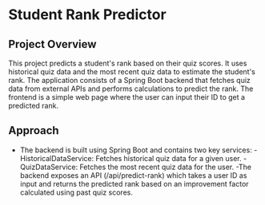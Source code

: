 # Student Rank Predictor
## Project Overview
This project predicts a student's rank based on their quiz scores. It uses historical quiz data and the most recent quiz data to estimate the student's rank. The application consists of a Spring Boot backend that fetches quiz data from external APIs and performs calculations to predict the rank. The frontend is a simple web page where the user can input their ID to get a predicted rank.
## Approach
- The backend is built using Spring Boot and contains two key services:
    -HistoricalDataService: Fetches historical quiz data for a given user.
    -QuizDataService: Fetches the most recent quiz data for the user.
-The backend exposes an API (/api/predict-rank) which takes a user ID as input and returns the predicted rank based on an improvement factor calculated using past quiz scores.
## 
